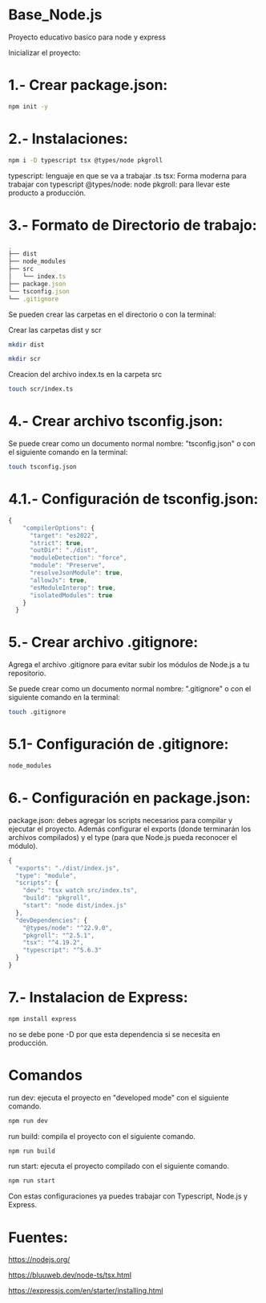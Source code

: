 # Base_Node.js
Proyecto educativo basico para node y express

Inicializar el proyecto:

# 1.- Crear package.json:

```bash
npm init -y 
```

# 2.- Instalaciones:

```bash
npm i -D typescript tsx @types/node pkgroll
```
typescript: lenguaje en que se va a trabajar .ts
tsx: Forma moderna para trabajar con typescript
@types/node: node
pkgroll: para llevar este producto a producción.

# 3.- Formato de Directorio de trabajo:

```ts
.
├── dist
├── node_modules
├── src
│   └── index.ts
├── package.json
└── tsconfig.json
└── .gitignore
```
Se pueden crear las carpetas en el directorio o con la terminal:

Crear las carpetas dist y scr 
```bash
mkdir dist
```
```bash
mkdir scr
```
Creacion del archivo index.ts en la carpeta src

```bash
touch scr/index.ts
```

# 4.- Crear archivo tsconfig.json:

Se puede crear como un documento normal 
nombre: "tsconfig.json" o con el siguiente comando en la terminal: 

```bash
touch tsconfig.json
```

# 4.1.- Configuración de tsconfig.json:

```ts
{
    "compilerOptions": {
      "target": "es2022",
      "strict": true,
      "outDir": "./dist",
      "moduleDetection": "force",
      "module": "Preserve",
      "resolveJsonModule": true,
      "allowJs": true,
      "esModuleInterop": true,
      "isolatedModules": true
    }
  }
```

# 5.- Crear archivo .gitignore:

Agrega el archivo .gitignore para evitar subir los módulos de Node.js a tu repositorio.

Se puede crear como un documento normal 
nombre: ".gitignore" o con el siguiente comando en la terminal: 

```bash
touch .gitignore
```

# 5.1- Configuración de .gitignore:

```ts
node_modules
```

# 6.- Configuración en package.json:

package.json: debes agregar los scripts necesarios para compilar y ejecutar el proyecto. Además configurar el exports (donde terminarán los archivos compilados) y el type (para que Node.js pueda reconocer el módulo).

```ts
{
  "exports": "./dist/index.js",
  "type": "module",
  "scripts": {
    "dev": "tsx watch src/index.ts",
    "build": "pkgroll",
    "start": "node dist/index.js"
  },
  "devDependencies": {
    "@types/node": "^22.9.0",
    "pkgroll": "^2.5.1",
    "tsx": "^4.19.2",
    "typescript": "^5.6.3"
  }
}
```

# 7.- Instalacion de Express:

```bash
npm install express
```
no se debe pone -D por que esta dependencia si se necesita en producción.


# Comandos

run dev: ejecuta el proyecto en "developed mode" con el siguiente comando.
```bash
npm run dev
```

run build: compila el proyecto con el siguiente comando.
```bash
npm run build
```

run start: ejecuta el proyecto compilado con el siguiente comando.
```bash
npm run start
```

Con estas configuraciones ya puedes trabajar con Typescript, Node.js y Express.


# Fuentes:

https://nodejs.org/

https://bluuweb.dev/node-ts/tsx.html

https://expressjs.com/en/starter/installing.html